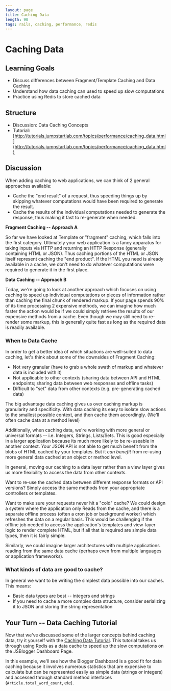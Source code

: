 ```yaml
---
layout: page
title: Caching Data
length: 90
tags: rails, caching, performance, redis
---
```


Caching Data
==============

Learning Goals
----------------

*   Discuss differences between Fragment/Template Caching and Data Caching
*   Understand how data caching can used to speed up slow computations
*   Practice using Redis to store cached data

Structure
--------------

*   Discussion: Data Caching Concepts
*   Tutorial: [http://tutorials.jumpstartlab.com/topics/performance/caching_data.html](http://tutorials.jumpstartlab.com/topics/performance/caching_data.html)

Discussion
-------------

When adding caching to web applications, we can think of 2 general approaches available:

*   Cache the "end result" of a request, thus speeding things up by skipping whatever
  computations would have been required to generate the result.
*   Cache the results of the individual computations needed to generate the response, thus
  making it fast to re-generate when needed.

__Fragment Caching -- Approach A__

So far we have looked at Template or "fragment" caching, which falls into the first category. Ultimately
your web application is a fancy apparatus for taking inputs via HTTP and returning
an HTTP Response (generally containing HTML or JSON). Thus caching portions of the HTML or JSON itself
represent caching the "end product". If the HTML you need is already available in a cache, we don't need
to do whatever computations were required to generate it in the first place.

__Data Caching -- Approach B__

Today, we're going to look at another approach which focuses on using caching to speed up individual
computations or pieces of information rather than caching the final chunk of rendered markup.
If your page spends 90% of its time processing 2 expensive methods, we can imagine how much faster
the action would be if we could simply retrieve the results of our expensive methods from a cache.
Even though we may still need to re-render some markup, this is generally quite fast as long as
the required data is readily available.

### When to Data Cache

In order to get a better idea of which situations are well-suited to data caching, let's
think about some of the downsides of Fragment Caching:

*   Not very granular (have to grab a whole swath of markup and whatever data is included with it)
*   Not applicable to other contexts (sharing data between API and HTML endpoints; sharing data between
  web responses and offline tasks)
*   Difficult to "set" data from other contexts (e.g. pre-generating cached data)

The big advantage data caching gives us over caching markup is granularity and specificity.
With data caching its easy to isolate slow actions to the smallest possible context, and then
cache them accordingly. (We'll often cache data at a method level)

Additionally, when caching data, we're working with more general or universal formats -- i.e. Integers,
Strings, Lists/Sets. This is good especially in a larger application because its much more
likely to be re-useable in another context. Your JSON API is not able to get much benefit
from the blobs of HTML cached by your templates. But it _can benefit_ from re-using more general
data cached at an object or method level.

In general, moving our caching to a data layer rather than a view layer gives us more flexibility
to access the data from other contexts.

Want to re-use the cached data between different response
formats or API versions? Simply access the same methods from your appropriate controllers or templates.

Want to make sure your requests never hit a "cold" cache? We could design a system where the application
only Reads from the cache, and there is a separate offline process (often a cron job or background worker)
which refreshes the data on a regular basis. This would be challenging if the offline job needed
to access the application's templates and view-layer logic to render complete HTML, but
if all that is required are simple data types, then it is fairly simple.

Similarly, we could imagine larger architectures with multiple applications reading from the same
data cache (perhaps even from multiple languages or application frameworks).

### What kinds of data are good to cache?

In general we want to be writing the simplest data possible into our caches.
This means:

*   Basic data types are best -- integers and strings
*   If you need to cache a more complex data structure,
  consider serializing it to JSON and storing the string
  representation

Your Turn -- Data Caching Tutorial
-----------------

Now that we've discussed some of the larger concepts behind caching data,
try it yourself with the [Caching Data Tutorial](http://tutorials.jumpstartlab.com/topics/performance/caching_data.html). This tutorial takes us through using Redis as a data cache
to speed up the slow computations on the JSBlogger Dashboard Page.

In this example, we'll see how the Blogger Dashboard is a good
fit for data caching because it involves numerous statistics
that are expensive to calculate but can be represented easily
as simple data (strings or integers) and accessed through
standard method interfaces (`Article.total_word_count`, etc).
